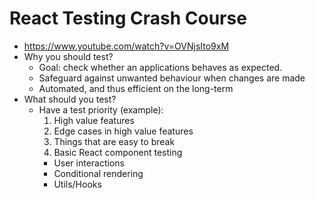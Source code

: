 # React Testing Crash Course

* <https://www.youtube.com/watch?v=OVNjsIto9xM>
* Why you should test?
  * Goal: check whether an applications behaves as expected.
  * Safeguard against unwanted behaviour when changes are made
  * Automated, and thus efficient on the long-term
* What should you test?
  * Have a test priority (example):
    1. High value features
    2. Edge cases in high value features
    3. Things that are easy to break
    4. Basic React component testing
    * User interactions
    * Conditional rendering
    * Utils/Hooks
